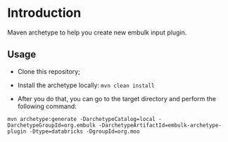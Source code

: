 # Introduction

Maven archetype to help you create new embulk input plugin.

## Usage
- Clone this repository;
- Install the archetype locally:
```mvn clean install```

- After you do that, you can go to the target directory and perform the following command:


```
mvn archetype:generate -DarchetypeCatalog=local -DarchetypeGroupId=org.embulk -DarchetypeArtifactId=embulk-archetype-plugin -Dtype=databricks -DgroupId=org.moo
```

